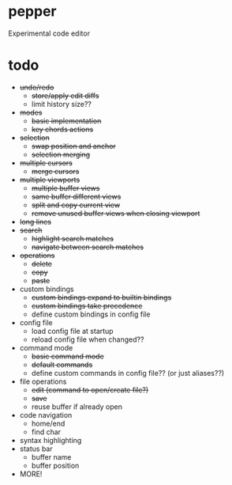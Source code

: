 # pepper
Experimental code editor

# todo
- ~~undo/redo~~
	- ~~store/apply edit diffs~~
	- limit history size??
- ~~modes~~
	- ~~basic implementation~~
	- ~~key chords actions~~
- ~~selection~~
	- ~~swap position and anchor~~
	- ~~selection merging~~
- ~~multiple cursors~~
	- ~~merge cursors~~
- ~~multiple viewports~~
	- ~~multiple buffer views~~
	- ~~same buffer different views~~
	- ~~split and copy current view~~
	- ~~remove unused buffer views when closing viewport~~
- ~~long lines~~
- ~~search~~
	- ~~highlight search matches~~
	- ~~navigate between search matches~~
- ~~operations~~
	- ~~delete~~
	- ~~copy~~
	- ~~paste~~
- custom bindings
	- ~~custom bindings expand to builtin bindings~~
	- ~~custom bindings take precedence~~
	- define custom bindings in config file
- config file
	- load config file at startup
	- reload config file when changed??
- command mode
	- ~~basic command mode~~
	- ~~default commands~~
	- define custom commands in config file?? (or just aliases??)
- file operations
	- ~~edit (command to open/create file?)~~
	- ~~save~~
	- reuse buffer if already open
- code navigation
	- home/end
	- find char
- syntax highlighting
- status bar
	- buffer name
	- buffer position
- MORE!
